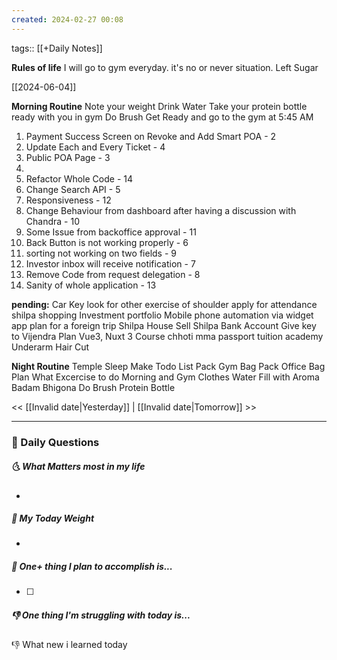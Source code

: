```yaml
---
created: 2024-02-27 00:08
---
```

tags:: [[+Daily Notes]]

**Rules of life**
I will go to gym everyday. it's no or never situation.
Left Sugar

[[2024-06-04]]

**Morning Routine**
Note your weight
Drink Water
Take your protein bottle ready with you in gym
Do Brush
Get Ready and go to the gym at 5:45 AM
	
1. Payment Success Screen on Revoke and Add Smart POA - 2
2. Update Each and Every Ticket - 4
3. Public POA Page - 3
4. 
5. Refactor Whole Code - 14
6. Change Search API - 5
7. Responsiveness - 12
8. Change Behaviour from dashboard after having a discussion with Chandra - 10
9. Some Issue from backoffice approval - 11
10. Back Button is not working properly - 6
11. sorting not working on two fields - 9
12. Investor inbox will receive notification - 7
13. Remove Code from request delegation - 8
14. Sanity of whole application - 13





**pending:**
Car Key
look for other exercise of shoulder
apply for attendance
shilpa shopping 
Investment portfolio 
Mobile phone automation via widget app
plan for a foreign trip
Shilpa House Sell
Shilpa Bank Account
Give key to Vijendra
Plan Vue3, Nuxt 3 Course
chhoti mma passport
tuition academy 
Underarm Hair Cut


**Night Routine**
Temple Sleep
Make Todo List
Pack Gym Bag
Pack Office Bag
Plan What Excercise to do
Morning and Gym Clothes
Water Fill with Aroma
Badam Bhigona
Do Brush
Protein Bottle


<< [[Invalid date|Yesterday]] | [[Invalid date|Tomorrow]] >>

---
### 📅 Daily Questions
##### 🌜 What Matters most in my life
- 

##### 🙌 My Today Weight
- 

##### 🚀 One+ thing I plan to accomplish is...
- [ ] 

##### 👎 One thing I'm struggling with today is...


👎 What new i learned today

